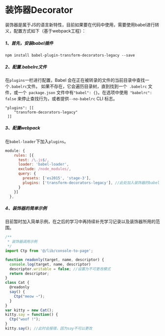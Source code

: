 # 装饰器Decorator

装饰器是属于JS的语言新特性，目前如果要在代码中使用，需要使用babel进行转义，配置方式如下（基于webpack工程）：

##### 1、首先，安装babel插件

```
npm install babel-plugin-transform-decorators-legacy --save
```

##### 2、配置.babelrc文件

在`plugins`一栏进行配置，Babel 会在正在被转录的文件的当前目录中查找一个` .babelrc `文件。 如果不存在，它会遍历目录树，直到找到一个` .babelrc` 文件，或一个` package.json` 文件中有` "babel": {} `。在选项中使用` "babelrc": false` 来停止查找行为，或者提供`--no-babelrc` CLI 标志。

```
"plugins": [[
    "transform-decorators-legacy"
 ]]
```

##### 3、配置webpack

在`babel-loader`下加入`plugins`。

```js
module: {
    rules: [{
      test: /\.js$/,
      loader: 'babel-loader',
      exclude: /node_modules/,
      query: {
        presets: ['es2015', 'stage-3'],
        plugins: ['transform-decorators-legacy'], //此处加入装饰器的babel支持
      }
    }]
  },
```

##### 4、装饰器的简单示例

目前暂时加入简单示例，在之后的学习中再持续补充学习记录以及装饰器所用的范围。

```js
/**
 * 装饰器调用示例
 */
import Ctp from '@/lib/console-to-page';

function readonly(target, name, descriptor) {
  console.log(target, name, descriptor)
  descriptor.writable = false; //设置为不可更改模式
  return descriptor;
}
class Cat {
  @readonly
  say() {
    Ctp("meow ~");
  }
}
var kitty = new Cat();
kitty.say = function() {
  Ctp("woof !");
}
kitty.say(); //此时会报错，因为say不可以更改
```




